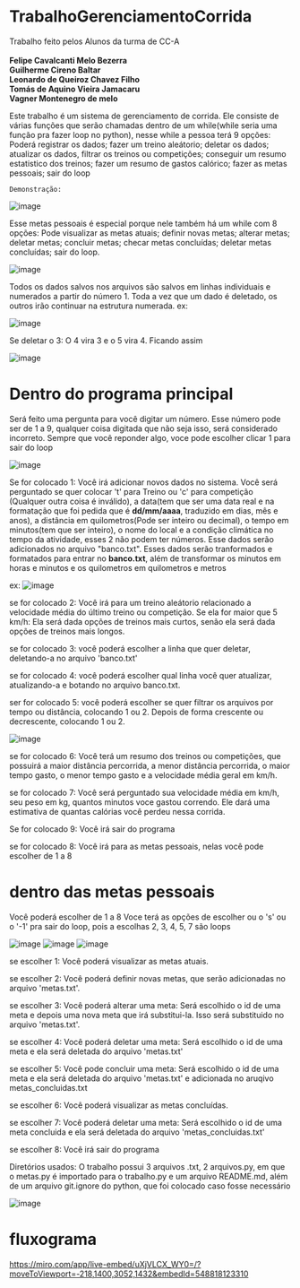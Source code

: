 #                                                    TrabalhoGerenciamentoCorrida

Trabalho feito pelos Alunos da turma de CC-A <br> <br>
**Felipe Cavalcanti Melo Bezerra** <br>
**Guilherme  Cireno Baltar**<br>
**Leonardo de Queiroz Chavez Filho**<br>
**Tomás de Aquino Vieira Jamacaru**<br>
**Vagner Montenegro de melo**<br>





Este trabalho é um sistema de gerenciamento de corrida.
Ele consiste de várias funções que serão chamadas dentro de um while(while seria uma função pra fazer loop no python), nesse while a pessoa terá 9 opções: Poderá registrar os dados; fazer um treino aleátorio; deletar os dados; atualizar os dados, filtrar os treinos ou competições; conseguir um resumo estatistico dos treinos; fazer um resumo de gastos calórico;  fazer as metas pessoais; sair do loop


    Demonstração:
    
![image](https://github.com/user-attachments/assets/75fd5ba1-2619-4d9f-b4d3-e753ab4313cb)


Esse metas pessoais é especial porque nele também há um while com 8 opções: Pode visualizar as metas atuais; definir novas metas; alterar metas; deletar metas; concluir metas; checar metas concluídas; deletar metas concluídas; sair do loop.


![image](https://github.com/user-attachments/assets/edd26541-adcf-43dd-a165-dd3006d1372c)


Todos os dados salvos nos arquivos são salvos em linhas individuais e numerados a partir do número 1. Toda a vez que um dado é deletado, os outros irão continuar na estrutura numerada. ex: 


![image](https://github.com/user-attachments/assets/3bbd02d1-b546-4b09-832a-3a8a27970898)



  Se deletar o 3: O 4 vira 3 e o 5 vira 4. Ficando assim
            
![image](https://github.com/user-attachments/assets/e5b87101-d35c-4fa9-a97e-eb2a0238481a)
                                                        
                
#                                                   Dentro do programa principal

Será feito uma pergunta para você digitar um número. Esse número pode ser de 1 a 9, qualquer coisa digitada que não seja isso, será considerado incorreto.
Sempre que você reponder algo, voce pode escolher clicar 1 para sair do loop

![image](https://github.com/user-attachments/assets/8b52aeac-f81d-4d6a-8324-fbdb35181c8d)


Se for colocado 1: Você irá adicionar novos dados no sistema. Você será perguntado se quer colocar 't' para Treino ou 'c' para competição (Qualquer outra coisa é inválido), a data(tem que ser uma data real e na formatação que foi pedida que é **dd/mm/aaaa**, traduzido em dias, mês e anos), a distância em quilometros(Pode ser inteiro ou decimal), o tempo em minutos(tem que ser inteiro), o nome do local e a condição climática no tempo da atividade, esses 2 não podem ter números. Esse dados serão adicionados no arquivo "banco.txt". Esses dados serão tranformados e formatados para entrar no **banco.txt**, além de transformar os minutos em horas e minutos e os quilometros em quilometros e metros


ex: ![image](https://github.com/user-attachments/assets/432b0725-2488-4329-9a88-15deda49c54f)


se for colocado 2: Você irá para um treino aleátorio relacionado a velocidade média do último treino ou competição. Se ela for maior que 5 km/h: Ela será dada opções de treinos mais curtos, senão ela será dada opções de treinos mais longos.

se for colocado 3: você poderá escolher a linha que quer deletar, deletando-a no arquivo 'banco.txt'

se for colocado 4: você poderá escolher qual linha você quer atualizar, atualizando-a e botando no arquivo banco.txt.

ser for colocado 5: você poderá escolher se quer filtrar os arquivos por tempo ou distância, colocando 1 ou 2. Depois de forma crescente ou decrescente, colocando 1 ou 2.

![image](https://github.com/user-attachments/assets/98524d62-be73-4df4-8af4-02170d1b1a1e)





se for colocado 6: Você terá um resumo dos treinos ou competições, que possuirá a maior distância percorrida, a menor distância percorrida, o maior tempo gasto, o menor tempo gasto e a velocidade média geral em km/h.

se for colocado 7: Você será perguntado sua velocidade média em km/h, seu peso em kg, quantos minutos voce gastou correndo. Ele dará uma estimativa de quantas calórias você perdeu nessa corrida.

Se for colocado 9: Você irá sair do programa

se for colocado 8: Você irá para as metas pessoais, nelas você pode escolher de 1 a 8

# dentro das metas pessoais
Você poderá escolher de 1 a 8
Voce terá as opções de escolher ou o 's' ou o '-1' pra sair do loop, pois a escolhas 2, 3, 4, 5, 7 são loops

![image](https://github.com/user-attachments/assets/5d34bf87-4fcc-4765-b0ed-a115cf71395a)          ![image](https://github.com/user-attachments/assets/a597e5ff-5ba0-4ee6-90b4-9b31f2bbf114)        ![image](https://github.com/user-attachments/assets/01de379a-a9b4-4846-8426-227465b9c64d)



se escolher 1: Você poderá visualizar as metas atuais.

se escolher 2: Você poderá definir novas metas, que serão adicionadas no arquivo 'metas.txt'.

se escolher 3: Você poderá alterar uma meta: Será escolhido o id de uma meta e depois uma nova meta que irá substitui-la. Isso será substituido no arquivo 'metas.txt'.

se escolher 4: Você poderá deletar uma meta: Será escolhido o id de uma meta e ela será deletada do arquivo 'metas.txt'

se escolher 5: Você pode concluir uma meta: Será escolhido o id de uma meta e ela será deletada do arquivo 'metas.txt' e adicionada no aruqivo metas_concluidas.txt

se escolher 6: Você poderá visualizar as metas concluídas.

se escolher 7: Você poderá deletar uma meta: Será escolhido o id de uma meta concluida e ela será deletada do arquivo 'metas_concluidas.txt'

se escolher 8: Você irá sair do programa



Diretórios usados: O trabalho possui 3 arquivos .txt, 2 arquivos.py, em que o metas.py é importado para o trabalho.py e um arquivo README.md, além de um arquivo git.ignore do python, que foi colocado caso fosse necessário

![image](https://github.com/user-attachments/assets/963bffd2-b7ea-4731-81e4-11837f6ab2f5)

# fluxograma

https://miro.com/app/live-embed/uXjVLCX_WY0=/?moveToViewport=-218,1400,3052,1432&embedId=548818123310
